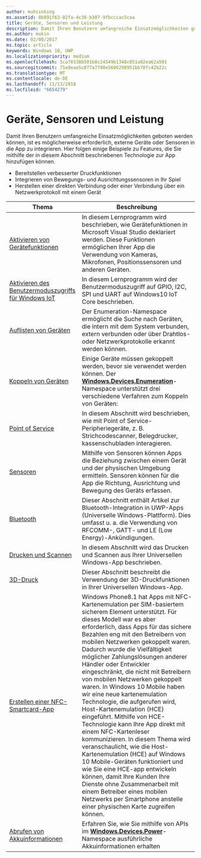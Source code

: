 ```yaml
---
author: muhsinking
ms.assetid: 0b891f63-02fa-4c30-b307-9fbcccac5caa
title: Geräte, Sensoren und Leistung
description: Damit Ihren Benutzern umfangreiche Einsatzmöglichkeiten geboten werden können, ist es möglicherweise erforderlich, externe Geräte oder Sensoren in die App zu integrieren.
ms.author: mukin
ms.date: 02/08/2017
ms.topic: article
keywords: Windows 10, UWP
ms.localizationpriority: medium
ms.openlocfilehash: 5ca78338b501b8c24549b1348c051a02ea62a501
ms.sourcegitcommit: 71e8eae5c077a7740e5606298951bb78fc42b22c
ms.translationtype: MT
ms.contentlocale: de-DE
ms.lasthandoff: 11/13/2018
ms.locfileid: "6654279"
---
```

# <a name="devices-sensors-and-power"></a>Geräte, Sensoren und Leistung


Damit Ihren Benutzern umfangreiche Einsatzmöglichkeiten geboten werden können, ist es möglicherweise erforderlich, externe Geräte oder Sensoren in die App zu integrieren. Hier folgen einige Beispiele zu Features, die Sie mithilfe der in diesem Abschnitt beschriebenen Technologie zur App hinzufügen können.

-   Bereitstellen verbesserter Druckfunktionen
-   Integrieren von Bewegungs- und Ausrichtungssensoren in Ihr Spiel
-   Herstellen einer direkten Verbindung oder einer Verbindung über ein Netzwerkprotokoll mit einem Gerät

| Thema | Beschreibung |
|-------|-------------|
| [Aktivieren von Gerätefunktionen](enable-device-capabilities.md) | In diesem Lernprogramm wird beschrieben, wie Gerätefunktionen in Microsoft Visual Studio deklariert werden. Diese Funktionen ermöglichen Ihrer App die Verwendung von Kameras, Mikrofonen, Positionssensoren und anderen Geräten. | 
| [Aktivieren des Benutzermoduszugriffs für Windows IoT](enable-usermode-access.md) | In diesem Lernprogramm wird der Benutzermoduszugriff auf GPIO, I2C, SPI und UART auf Windows10 IoT Core beschrieben. |
| [Auflisten von Geräten](enumerate-devices.md) | Der Enumeration-Namespace ermöglicht die Suche nach Geräten, die intern mit dem System verbunden, extern verbunden oder über Drahtlos- oder Netzwerkprotokolle erkannt werden können. |
| [Koppeln von Geräten](pair-devices.md) | Einige Geräte müssen gekoppelt werden, bevor sie verwendet werden können. Der [<strong>Windows.Devices.Enumeration</strong>](https://msdn.microsoft.com/library/windows/apps/BR225459)-Namespace unterstützt drei verschiedene Verfahren zum Koppeln von Geräten: |
| [Point of Service](point-of-service.md) | In diesem Abschnitt wird beschrieben, wie mit Point of Service-Peripheriegeräte, z. B. Strichcodescanner, Belegdrucker, kassenschubladen interagieren. | 
| [Sensoren](sensors.md) | Mithilfe von Sensoren können Apps die Beziehung zwischen einem Gerät und der physischen Umgebung ermitteln. Sensoren können für die App die Richtung, Ausrichtung und Bewegung des Geräts erfassen. |
| [Bluetooth](bluetooth.md) | Dieser Abschnitt enthält Artikel zur Bluetooth-Integration in UWP-Apps (Universelle Windows-Plattform). Dies umfasst u. a. die Verwendung von RFCOMM-, GATT- und LE (Low Energy)-Ankündigungen. | 
| [Drucken und Scannen](printing-and-scanning.md) | In diesem Abschnitt wird das Drucken und Scannen aus Ihrer Universellen Windows-App beschrieben. | 
| [3D-Druck](3d-printing.md) | Dieser Abschnitt beschreibt die Verwendung der 3D-Druckfunktionen in Ihrer Universellen Windows-App. |
| [Erstellen einer NFC-Smartcard-App](host-card-emulation.md) | Windows Phone8.1 hat Apps mit NFC-Kartenemulation per SIM-basiertem sicherem Element unterstützt. Für dieses Modell war es aber erforderlich, dass Apps für das sichere Bezahlen eng mit den Betreibern von mobilen Netzwerken gekoppelt waren. Dadurch wurde die Vielfältigkeit möglicher Zahlungslösungen anderer Händler oder Entwickler eingeschränkt, die nicht mit Betreibern von mobilen Netzwerken gekoppelt waren. In Windows 10 Mobile haben wir eine neue kartenemulation Technologie, die aufgerufen wird, Host-Kartenemulation (HCE) eingeführt. Mithilfe von HCE-Technologie kann Ihre App direkt mit einem NFC-Kartenleser kommunizieren. In diesem Thema wird veranschaulicht, wie die Host-Kartenemulation (HCE) auf Windows 10 Mobile-Geräten funktioniert und wie Sie eine HCE-app entwickeln können, damit Ihre Kunden Ihre Dienste ohne Zusammenarbeit mit einem Betreiber eines mobilen Netzwerks per Smartphone anstelle einer physischen Karte zugreifen können. |
| [Abrufen von Akkuinformationen](get-battery-info.md) | Erfahren Sie, wie Sie mithilfe von APIs im [<strong>Windows.Devices.Power</strong>](https://msdn.microsoft.com/library/windows/apps/Dn895017)-Namespace ausführliche Akkuinformationen erhalten |

